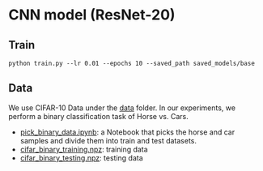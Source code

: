 # CNN model (ResNet-20)

## Train

```python train.py --lr 0.01 --epochs 10 --saved_path saved_models/base```

## Data

We use CIFAR-10 Data under the [data](data) folder. In our experiments, we perform a binary classification task of Horse
vs. Cars.

- [pick_binary_data.ipynb](data/pick_binary_data.ipynb): a Notebook that picks the horse and car samples and divide them
  into train and test datasets.
- [cifar_binary_training.npz](data/cifar_binary_training.npz): training data
- [cifar_binary_testing.npz](data/cifar_binary_testing.npz): testing data
